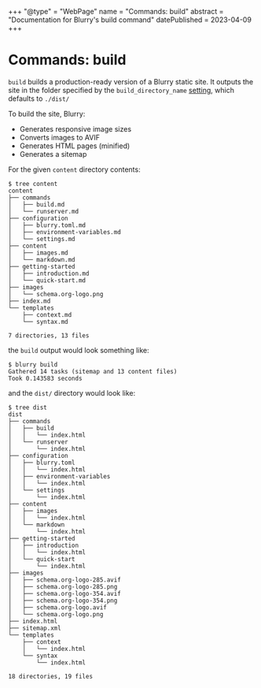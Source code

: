 +++
"@type" = "WebPage"
name = "Commands: build"
abstract = "Documentation for Blurry's build command"
datePublished = 2023-04-09
+++

# Commands: build

`build` builds a production-ready version of a Blurry static site.
It outputs the site in the folder specified by the `build_directory_name` [setting](./../configuration/settings.md), which defaults to `./dist/`

To build the site, Blurry:

- Generates responsive image sizes
- Converts images to AVIF
- Generates HTML pages (minified)
- Generates a sitemap

For the given `content` directory contents:

```shell
$ tree content
content
├── commands
│   ├── build.md
│   └── runserver.md
├── configuration
│   ├── blurry.toml.md
│   ├── environment-variables.md
│   └── settings.md
├── content
│   ├── images.md
│   └── markdown.md
├── getting-started
│   ├── introduction.md
│   └── quick-start.md
├── images
│   └── schema.org-logo.png
├── index.md
└── templates
    ├── context.md
    └── syntax.md

7 directories, 13 files
```

the `build` output would look something like:

```shell
$ blurry build
Gathered 14 tasks (sitemap and 13 content files)
Took 0.143583 seconds
```

and the `dist/` directory would look like:

```shell
$ tree dist
dist
├── commands
│   ├── build
│   │   └── index.html
│   └── runserver
│       └── index.html
├── configuration
│   ├── blurry.toml
│   │   └── index.html
│   ├── environment-variables
│   │   └── index.html
│   └── settings
│       └── index.html
├── content
│   ├── images
│   │   └── index.html
│   └── markdown
│       └── index.html
├── getting-started
│   ├── introduction
│   │   └── index.html
│   └── quick-start
│       └── index.html
├── images
│   ├── schema.org-logo-285.avif
│   ├── schema.org-logo-285.png
│   ├── schema.org-logo-354.avif
│   ├── schema.org-logo-354.png
│   ├── schema.org-logo.avif
│   └── schema.org-logo.png
├── index.html
├── sitemap.xml
└── templates
    ├── context
    │   └── index.html
    └── syntax
        └── index.html

18 directories, 19 files
```
